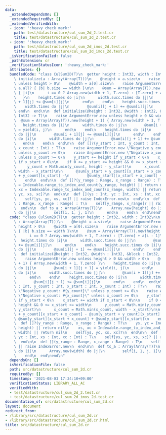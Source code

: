 ```yaml
---
data:
  _extendedDependsOn: []
  _extendedRequiredBy: []
  _extendedVerifiedWith:
  - icon: ':heavy_check_mark:'
    path: test/datastructure/cul_sum_2d_2.test.cr
    title: test/datastructure/cul_sum_2d_2.test.cr
  - icon: ':heavy_check_mark:'
    path: test/datastructure/cul_sum_2d_imos_2d.test.cr
    title: test/datastructure/cul_sum_2d_imos_2d.test.cr
  _isVerificationFailed: false
  _pathExtension: cr
  _verificationStatusIcon: ':heavy_check_mark:'
  attributes: {}
  bundledCode: "class CulSum2D(T)\n  getter height : Int32, width : Int32\n\n  def\
    \ initialize(a : Array(Array(T)))\n    @height = a.size\n    raise ArgumentError.new\
    \ unless height > 0\n    @width = a[0].size\n    raise ArgumentError.new unless\
    \ a.all? { |b| b.size == width }\n\n    @sum = Array(Array(T)).new(height + 1)\
    \ { |i|\n      i == 0 ? Array.new(width + 1, T.zero) : [T.zero] + a[i - 1]\n \
    \   }\n    height.times do |i|\n      width.succ.times do |j|\n        @sum[i\
    \ + 1][j] += @sum[i][j]\n      end\n    end\n    height.succ.times do |i|\n  \
    \    width.times do |j|\n        @sum[i][j + 1] += @sum[i][j]\n      end\n   \
    \ end\n  end\n\n  def initialize(@height : Int32, @width : Int32, &block : Int32,\
    \ Int32 -> T)\n    raise ArgumentError.new unless height > 0 && width > 0\n  \
    \  @sum = Array(Array(T)).new(height + 1) { Array.new(width + 1, T.zero) }\n \
    \   height.times do |i|\n      width.times do |j|\n        @sum[i + 1][j + 1]\
    \ = yield(i, j)\n      end\n    end\n    height.times do |i|\n      width.succ.times\
    \ do |j|\n        @sum[i + 1][j] += @sum[i][j]\n      end\n    end\n    height.succ.times\
    \ do |i|\n      width.times do |j|\n        @sum[i][j + 1] += @sum[i][j]\n   \
    \   end\n    end\n  end\n\n  def []?(y_start : Int, y_count : Int, x_start : Int,\
    \ x_count : Int) : T?\n    raise ArgumentError.new \"Negative y_count: #{y_count}\"\
    \ unless y_count >= 0\n    raise ArgumentError.new \"Negative x_count: #{x_count}\"\
    \ unless x_count >= 0\n    y_start += height if y_start < 0\n    x_start += width\
    \ if x_start < 0\n\n    if 0 <= y_start <= height && 0 <= x_start <= width\n \
    \     y_count = Math.min(y_count, height - y_start)\n      x_count = Math.min(x_count,\
    \ width - x_start)\n\n      @sum[y_start + y_count][x_start + x_count] - @sum[y_start\
    \ + y_count][x_start] -\n        @sum[y_start][x_start + x_count] + @sum[y_start][x_start]\n\
    \    end\n  end\n\n  def []?(y_range : Range, x_range : Range) : T?\n    ys, yc\
    \ = Indexable.range_to_index_and_count(y_range, height) || return nil\n    xs,\
    \ xc = Indexable.range_to_index_and_count(x_range, width) || return nil\n    self[ys,\
    \ yc, xs, xc]?\n  end\n\n  def [](ys : Int, yc : Int, xs : Int, xc : Int) : T\n\
    \    self[ys, yc, xs, xc]? || raise IndexError.new\n  end\n\n  def [](y_range\
    \ : Range, x_range : Range) : T\n    self[y_range, x_range]? || raise IndexError.new\n\
    \  end\n\n  def to_a : Array(Array(T))\n    Array.new(height) do |i|\n      Array.new(width)\
    \ do |j|\n        self[i, 1, j, 1]\n      end\n    end\n  end\nend\n"
  code: "class CulSum2D(T)\n  getter height : Int32, width : Int32\n\n  def initialize(a\
    \ : Array(Array(T)))\n    @height = a.size\n    raise ArgumentError.new unless\
    \ height > 0\n    @width = a[0].size\n    raise ArgumentError.new unless a.all?\
    \ { |b| b.size == width }\n\n    @sum = Array(Array(T)).new(height + 1) { |i|\n\
    \      i == 0 ? Array.new(width + 1, T.zero) : [T.zero] + a[i - 1]\n    }\n  \
    \  height.times do |i|\n      width.succ.times do |j|\n        @sum[i + 1][j]\
    \ += @sum[i][j]\n      end\n    end\n    height.succ.times do |i|\n      width.times\
    \ do |j|\n        @sum[i][j + 1] += @sum[i][j]\n      end\n    end\n  end\n\n\
    \  def initialize(@height : Int32, @width : Int32, &block : Int32, Int32 -> T)\n\
    \    raise ArgumentError.new unless height > 0 && width > 0\n    @sum = Array(Array(T)).new(height\
    \ + 1) { Array.new(width + 1, T.zero) }\n    height.times do |i|\n      width.times\
    \ do |j|\n        @sum[i + 1][j + 1] = yield(i, j)\n      end\n    end\n    height.times\
    \ do |i|\n      width.succ.times do |j|\n        @sum[i + 1][j] += @sum[i][j]\n\
    \      end\n    end\n    height.succ.times do |i|\n      width.times do |j|\n\
    \        @sum[i][j + 1] += @sum[i][j]\n      end\n    end\n  end\n\n  def []?(y_start\
    \ : Int, y_count : Int, x_start : Int, x_count : Int) : T?\n    raise ArgumentError.new\
    \ \"Negative y_count: #{y_count}\" unless y_count >= 0\n    raise ArgumentError.new\
    \ \"Negative x_count: #{x_count}\" unless x_count >= 0\n    y_start += height\
    \ if y_start < 0\n    x_start += width if x_start < 0\n\n    if 0 <= y_start <=\
    \ height && 0 <= x_start <= width\n      y_count = Math.min(y_count, height -\
    \ y_start)\n      x_count = Math.min(x_count, width - x_start)\n\n      @sum[y_start\
    \ + y_count][x_start + x_count] - @sum[y_start + y_count][x_start] -\n       \
    \ @sum[y_start][x_start + x_count] + @sum[y_start][x_start]\n    end\n  end\n\n\
    \  def []?(y_range : Range, x_range : Range) : T?\n    ys, yc = Indexable.range_to_index_and_count(y_range,\
    \ height) || return nil\n    xs, xc = Indexable.range_to_index_and_count(x_range,\
    \ width) || return nil\n    self[ys, yc, xs, xc]?\n  end\n\n  def [](ys : Int,\
    \ yc : Int, xs : Int, xc : Int) : T\n    self[ys, yc, xs, xc]? || raise IndexError.new\n\
    \  end\n\n  def [](y_range : Range, x_range : Range) : T\n    self[y_range, x_range]?\
    \ || raise IndexError.new\n  end\n\n  def to_a : Array(Array(T))\n    Array.new(height)\
    \ do |i|\n      Array.new(width) do |j|\n        self[i, 1, j, 1]\n      end\n\
    \    end\n  end\nend\n"
  dependsOn: []
  isVerificationFile: false
  path: src/datastructure/cul_sum_2d.cr
  requiredBy: []
  timestamp: '2021-08-03 17:34:10+09:00'
  verificationStatus: LIBRARY_ALL_AC
  verifiedWith:
  - test/datastructure/cul_sum_2d_2.test.cr
  - test/datastructure/cul_sum_2d_imos_2d.test.cr
documentation_of: src/datastructure/cul_sum_2d.cr
layout: document
redirect_from:
- /library/src/datastructure/cul_sum_2d.cr
- /library/src/datastructure/cul_sum_2d.cr.html
title: src/datastructure/cul_sum_2d.cr
---
```


